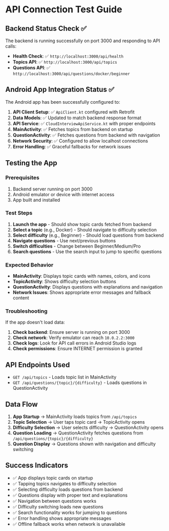 # API Connection Test Guide

## Backend Status Check ✅

The backend is running successfully on port 3000 and responding to API calls:

- **Health Check**: ✅ `http://localhost:3000/api/health`
- **Topics API**: ✅ `http://localhost:3000/api/topics` 
- **Questions API**: ✅ `http://localhost:3000/api/questions/docker/beginner`

## Android App Integration Status ✅

The Android app has been successfully configured to:

1. **API Client Setup**: ✅ `ApiClient.kt` configured with Retrofit
2. **Data Models**: ✅ Updated to match backend response format
3. **API Service**: ✅ `CloudInterviewApiService.kt` with proper endpoints
4. **MainActivity**: ✅ Fetches topics from backend on startup
5. **QuestionActivity**: ✅ Fetches questions from backend with navigation
6. **Network Security**: ✅ Configured to allow localhost connections
7. **Error Handling**: ✅ Graceful fallbacks for network issues

## Testing the App

### Prerequisites
1. Backend server running on port 3000
2. Android emulator or device with internet access
3. App built and installed

### Test Steps

1. **Launch the app** - Should show topic cards fetched from backend
2. **Select a topic** (e.g., Docker) - Should navigate to difficulty selection
3. **Select difficulty** (e.g., Beginner) - Should load questions from backend
4. **Navigate questions** - Use next/previous buttons
5. **Switch difficulties** - Change between Beginner/Medium/Pro
6. **Search questions** - Use the search input to jump to specific questions

### Expected Behavior

- **MainActivity**: Displays topic cards with names, colors, and icons
- **TopicActivity**: Shows difficulty selection buttons
- **QuestionActivity**: Displays questions with explanations and navigation
- **Network Issues**: Shows appropriate error messages and fallback content

### Troubleshooting

If the app doesn't load data:

1. **Check backend**: Ensure server is running on port 3000
2. **Check network**: Verify emulator can reach `10.0.2.2:3000`
3. **Check logs**: Look for API call errors in Android Studio logs
4. **Check permissions**: Ensure INTERNET permission is granted

## API Endpoints Used

- `GET /api/topics` - Loads topic list in MainActivity
- `GET /api/questions/{topic}/{difficulty}` - Loads questions in QuestionActivity

## Data Flow

1. **App Startup** → MainActivity loads topics from `/api/topics`
2. **Topic Selection** → User taps topic card → TopicActivity opens
3. **Difficulty Selection** → User selects difficulty → QuestionActivity opens
4. **Question Loading** → QuestionActivity fetches questions from `/api/questions/{topic}/{difficulty}`
5. **Question Display** → Questions shown with navigation and difficulty switching

## Success Indicators

- ✅ App displays topic cards on startup
- ✅ Tapping topics navigates to difficulty selection
- ✅ Selecting difficulty loads questions from backend
- ✅ Questions display with proper text and explanations
- ✅ Navigation between questions works
- ✅ Difficulty switching loads new questions
- ✅ Search functionality works for jumping to questions
- ✅ Error handling shows appropriate messages
- ✅ Offline fallback works when network is unavailable
